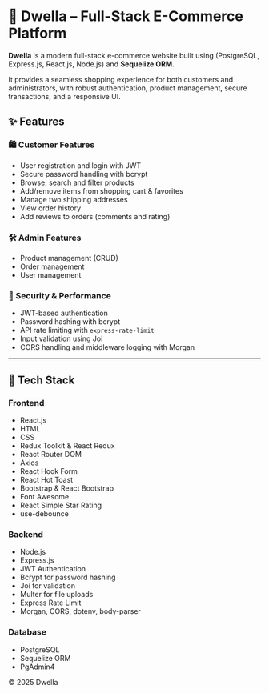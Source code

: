 # 🛒 Dwella – Full-Stack E-Commerce Platform

**Dwella** is a modern full-stack e-commerce website built using (PostgreSQL, Express.js, React.js, Node.js) and **Sequelize ORM**.

It provides a seamless shopping experience for both customers and administrators, with robust authentication, product management, secure transactions, and a responsive UI.


## ✨ Features

### 🛍️ Customer Features
- User registration and login with JWT
- Secure password handling with bcrypt
- Browse, search and filter products
- Add/remove items from shopping cart & favorites
- Manage two shipping addresses
- View order history
- Add reviews to orders (comments and rating)

### 🛠️ Admin Features
- Product management (CRUD)
- Order management
- User management

### 🔐 Security & Performance
- JWT-based authentication
- Password hashing with bcrypt
- API rate limiting with `express-rate-limit`
- Input validation using Joi
- CORS handling and middleware logging with Morgan

---

## 🧰 Tech Stack

### Frontend
- React.js
- HTML
- CSS
- Redux Toolkit & React Redux
- React Router DOM 
- Axios
- React Hook Form
- React Hot Toast
- Bootstrap & React Bootstrap
- Font Awesome
- React Simple Star Rating
- use-debounce

### Backend
- Node.js
- Express.js
- JWT Authentication
- Bcrypt for password hashing
- Joi for validation
- Multer for file uploads
- Express Rate Limit
- Morgan, CORS, dotenv, body-parser

### Database
- PostgreSQL
- Sequelize ORM
- PgAdmin4


© 2025 Dwella
